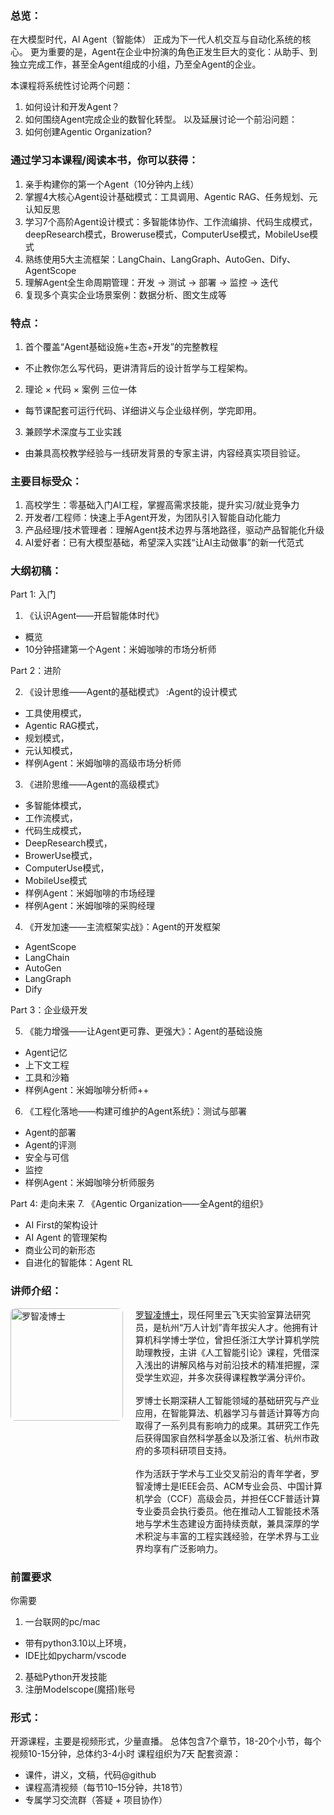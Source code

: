 ### 总览：
在大模型时代，AI Agent（智能体） 正成为下一代人机交互与自动化系统的核心。
更为重要的是，Agent在企业中扮演的角色正发生巨大的变化：从助手、到独立完成工作，甚至全Agent组成的小组，乃至全Agent的企业。

本课程将系统性讨论两个问题：
1. 如何设计和开发Agent？
2. 如何围绕Agent完成企业的数智化转型。
以及延展讨论一个前沿问题：
3. 如何创建Agentic Organization?

### 通过学习本课程/阅读本书，你可以获得：
1.	亲手构建你的第一个Agent（10分钟内上线）
2.	掌握4大核心Agent设计基础模式：工具调用、Agentic RAG、任务规划、元认知反思
3.  学习7个高阶Agent设计模式：多智能体协作、工作流编排、代码生成模式，deepResearch模式，Broweruse模式，ComputerUse模式，MobileUse模式
4. 熟练使用5大主流框架：LangChain、LangGraph、AutoGen、Dify、AgentScope
5. 理解Agent全生命周期管理：开发 → 测试 → 部署 → 监控 → 迭代
6. 复现多个真实企业场景案例：数据分析、图文生成等

### 特点：
1.	首个覆盖“Agent基础设施+生态+开发”的完整教程
- 不止教你怎么写代码，更讲清背后的设计哲学与工程架构。
2.	理论 × 代码 × 案例 三位一体
- 每节课配套可运行代码、详细讲义与企业级样例，学完即用。
3.	兼顾学术深度与工业实践
- 由兼具高校教学经验与一线研发背景的专家主讲，内容经真实项目验证。

### 主要目标受众：
1.	高校学生：零基础入门AI工程，掌握高需求技能，提升实习/就业竞争力
2.	开发者/工程师：快速上手Agent开发，为团队引入智能自动化能力
3.	产品经理/技术管理者：理解Agent技术边界与落地路径，驱动产品智能化升级
4.	AI爱好者：已有大模型基础，希望深入实践“让AI主动做事”的新一代范式

### 大纲初稿：
Part 1: 入门

1.	《认识Agent——开启智能体时代》
- 概览
- 10分钟搭建第一个Agent：米姆咖啡的市场分析师

Part 2：进阶

2.	《设计思维——Agent的基础模式》 :Agent的设计模式
- 工具使用模式，
- Agentic RAG模式，
- 规划模式，
- 元认知模式，
- 样例Agent：米姆咖啡的高级市场分析师

3. 《进阶思维——Agent的高级模式》
- 多智能体模式，
- 工作流模式，
- 代码生成模式，
- DeepResearch模式，
- BrowerUse模式，
- ComputerUse模式，
- MobileUse模式
- 样例Agent：米姆咖啡的市场经理
- 样例Agent：米姆咖啡的采购经理

4. 《开发加速——主流框架实战》：Agent的开发框架
- AgentScope
- LangChain
- AutoGen
- LangGraph
- Dify

Part 3：企业级开发

5. 《能力增强——让Agent更可靠、更强大》：Agent的基础设施
- Agent记忆
- 上下文工程
- 工具和沙箱
- 样例Agent：米姆咖啡分析师++

6. 《工程化落地——构建可维护的Agent系统》：测试与部署
- Agent的部署
- Agent的评测
- 安全与可信
- 监控
- 样例Agent：米姆咖啡分析师服务

Part 4: 走向未来
7.	《Agentic Organization——全Agent的组织》
- AI First的架构设计
- AI Agent 的管理架构
- 商业公司的新形态
- 自进化的智能体：Agent RL


### 讲师介绍：
<div style="display: flex; align-items: flex-start; gap: 20px;">
  <div style="flex: 0 0 auto;">
    <img src="https://www.bruceluo.net/imgs/luozhiling.jpg" alt="罗智凌博士" style="width: 180px; height: auto; border-radius: 8px;">
  </div>
  <div style="flex: 1; min-width: 0;">
    <a href="www.bruceluo.net">罗智凌博士</a>，现任阿里云飞天实验室算法研究员，是杭州“万人计划”青年拔尖人才。他拥有计算机科学博士学位，曾担任浙江大学计算机学院助理教授，主讲《人工智能引论》课程，凭借深入浅出的讲解风格与对前沿技术的精准把握，深受学生欢迎，并多次获得课程教学满分评价。<br><br>
    罗博士长期深耕人工智能领域的基础研究与产业应用，在智能算法、机器学习与普适计算等方向取得了一系列具有影响力的成果。其研究工作先后获得国家自然科学基金以及浙江省、杭州市政府的多项科研项目支持。<br><br>
    作为活跃于学术与工业交叉前沿的青年学者，罗智凌博士是IEEE会员、ACM专业会员、中国计算机学会（CCF）高级会员，并担任CCF普适计算专业委员会执行委员。他在推动人工智能技术落地与学术生态建设方面持续贡献，兼具深厚的学术积淀与丰富的工程实践经验，在学术界与工业界均享有广泛影响力。
  </div>

</div>

### 前置要求
你需要
1.	一台联网的pc/mac

- 带有python3.10以上环境，
- IDE比如pycharm/vscode

2.	基础Python开发技能
3.	注册Modelscope(魔搭)账号

### 形式：
开源课程，主要是视频形式，少量直播。
总体包含7个章节，18-20个小节，每个视频10-15分钟，总体约3-4小时
课程组织为7天
配套资源：
-	课件，讲义，文稿，代码@github
-	课程高清视频（每节10–15分钟，共18节）
-	专属学习交流群（答疑 + 项目协作）

